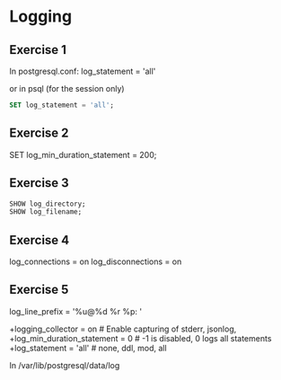 # Logging

## Exercise 1
In postgresql.conf:
log_statement = 'all'

or in psql (for the session only)

```sql
SET log_statement = 'all';
```

## Exercise 2

SET log_min_duration_statement = 200;


## Exercise 3

```sql
SHOW log_directory;
SHOW log_filename;
```
## Exercise 4

log_connections = on
log_disconnections = on


## Exercise 5

log_line_prefix = '%u@%d %r %p: '


+logging_collector = on # Enable capturing of stderr, jsonlog,
+log_min_duration_statement = 0	# -1 is disabled, 0 logs all statements
+log_statement = 'all'			# none, ddl, mod, all

In /var/lib/postgresql/data/log
